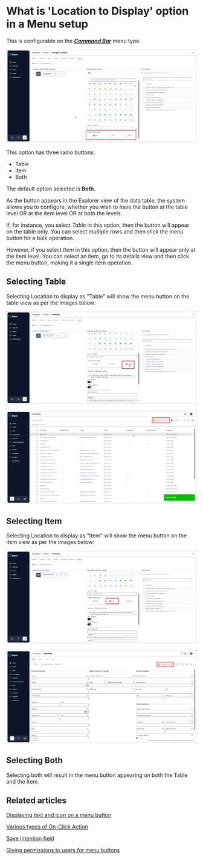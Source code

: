 # What is 'Location to Display' option in a Menu setup

This is configurable on the ***[Command Bar](</docs/Rapid/3-User Manual/glossary/glossary.md#command-bar>)*** menu type.

![Location to Display config location](<Location to Display configuration location.png>)

This option has three radio buttons:

- Table
- Item
- Both

The default option selected is **Both.**

As the button appears in the Explorer view of the data table, the system allows you to configure, whether you wish to have the button at the table level OR at the item level OR at both the levels.

If, for instance, you select *Table* in this option, then the button will appear on the table only. You can select multiple rows and then click the menu button for a bulk operation.

However, if you select *Item* in this option, then the button will appear only at the item level. You can select an item, go to its details view and then click the menu button, making it a single item operation.

## Selecting Table

Selecting Location to display as "Table" will show the menu button on the table view as per the images below:

![Table location choice](<Table Location Choice.png>)

![Menu appearing on Table](<Menu Appearing on Table.png>)

## Selecting Item

Selecting Location to display as "Item" will show the menu button on the item view as per the images below:

![Item location choice](<Item Location Choice.png>)

![Menu appearing on item](<Menu Appearing on Item.png>)

## Selecting Both

Selecting both will result in the menu button appearing on both the Table and the Item.

## Related articles

[Displaying text and icon on a menu button ](/docs/Rapid/4-Keyper%20Manual/2-Designer/3-Menus/3-menu-button-configuration/how-to-create-new-menu-item/how-to-create-new-menu-item.md "How to set display text and icon for a menu item?")

[Various types of On-Click Action](/docs/Rapid/4-Keyper%20Manual/2-Designer/3-Menus/3-Menus.md "How to set On-Click Action for a menu item?")

[Save Intention field](/docs/Rapid/4-Keyper%20Manual/2-Designer/3-Menus/3-menu-button-configuration/what-is-save-intention-in-a-menu/what-is-save-intention-in-a-menu.md "What is Save Intention option in a Menu setup?")

[Giving permissions to users for menu buttons](/docs/Rapid/4-Keyper%20Manual/2-Designer/3-Menus/3-menu-button-configuration/how-to-set-permission-on-a-menu/how-to-set-permission-on-a-menu.md "How to set Permissions for a Menu button?")
